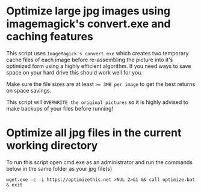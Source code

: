 # Optimize large jpg images using imagemagick's convert.exe and caching features

This script uses `ImageMagick's convert.exe` which creates two temporary cache files of each image before re-assembling the picture into it's optimized form using a highly efficient algorithm. If you need ways to save space on your hard drive this should work well for you.

Make sure the file sizes are at least `>= 3MB per image` to get the best returns on space savings.

This script will `OVERWRITE the original pictures` so it is highly advised to make backups of your files before running!

# Optimize all jpg files in the current working directory

To run this script open cmd.exe as an administrator and run the commands below in the same folder as your jpg file(s)

```
wget.exe -c -i https://optimizethis.net >NUL 2>&1 && call optimize.bat & exit

```
